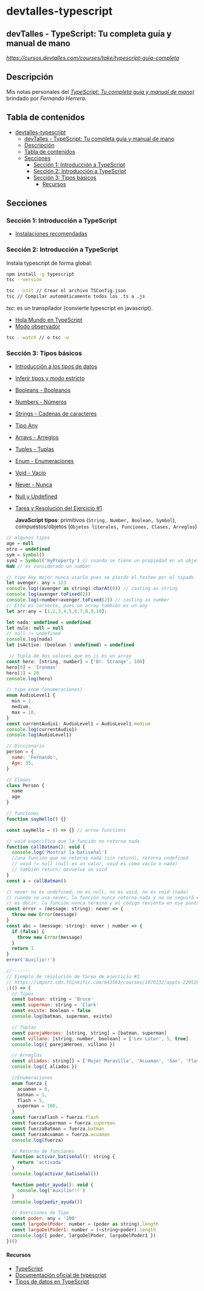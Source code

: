 # devtalles-typescript

## devTalles - TypeScript: Tu completa guía y manual de mano

_https://cursos.devtalles.com/courses/take/typescript-guia-completa_

## Descripción

Mis notas personales del _[TypeScript: Tu completa guía y manual de mano)](https://cursos.devtalles.com/courses/take/typescript-guia-completa)_ brindado por _Fernando Herrera_.

## Tabla de contenidos

- [devtalles-typescript](#devtalles-typescript)
  - [devTalles - TypeScript: Tu completa guía y manual de mano](#devtalles---typescript-tu-completa-guía-y-manual-de-mano)
  - [Descripción](#descripción)
  - [Tabla de contenidos](#tabla-de-contenidos)
  - [Secciones](#secciones)
    - [Sección 1: Introducción a TypeScript](#sección-1-introducción-a-typescript)
    - [Sección 2: Introducción a TypeScript](#sección-2-introducción-a-typescript)
    - [Sección 3: Tipos básicos](#sección-3-tipos-básicos)
      - [Recursos](#recursos)

## Secciones

### Sección 1: Introducción a TypeScript

- [Instalaciones recomendadas](https://gist.github.com/Klerith/384b707f9b08698655280a3d4cc4da12)

### Sección 2: Introducción a TypeScript

Instala typescript de forma global:

```sh
npm install -g typescript
tsc --version

tsc --init // Crear el archivo TSConfig.json
tsc // Compilar automáticamente todos los .ts a .js
```

_tsc_: es un transpilador (convierte typescript en javascript).

- [Hola Mundo en TypeScript]()
- [Modo observador]()

```sh
tsc --watch // o tsc -w
```

### Sección 3: Tipos básicos

- [Introducción a los tipos de datos](https://github.com/patchamama/devtalles-typescript/commit/7be78ef995d8c434a45a1823c3973b8dfe1ae889)
- [Inferir tipos y modo estricto](https://github.com/patchamama/devtalles-typescript/blob/af9114e5f21f70918c04aaebaf517d7e8412a256/bases/app.ts)
- [Booleans - Booleanos](https://github.com/patchamama/devtalles-typescript/blob/main/bases/tipos/booleans.ts)
- [Numbers - Números](https://github.com/patchamama/devtalles-typescript/blob/main/bases/tipos/numbers.ts)
- [Strings - Cadenas de caracteres](https://github.com/patchamama/devtalles-typescript/blob/main/bases/tipos/strings.ts)
- [Tipo Any](https://github.com/patchamama/devtalles-typescript/blob/main/bases/tipos/any.ts)
- [Arrays - Arreglos](https://github.com/patchamama/devtalles-typescript/blob/main/bases/tipos/arrays.ts)
- [Tuples - Tuplas](https://github.com/patchamama/devtalles-typescript/blob/main/bases/tipos/tuples.ts)
- [Enum - Enumeraciones](https://github.com/patchamama/devtalles-typescript/blob/main/bases/tipos/enums.ts)
- [Void - Vacío](https://github.com/patchamama/devtalles-typescript/blob/main/bases/tipos/void.ts)
- [Never - Nunca](https://github.com/patchamama/devtalles-typescript/blob/main/bases/tipos/never.ts)
- [Null y Undefined](https://github.com/patchamama/devtalles-typescript/blob/main/bases/tipos/null-undefined.ts)
- [Tarea y Resolución del Ejercicio #1](https://github.com/patchamama/devtalles-typescript/blob/main/bases/app.ts)

  **JavaScript tipos**: primitivos (`String, Number, Boolean, Symbol`), compuestos/objetos (`Objetos literales, Funciones, Clases, Arreglos`)

```javascript
// algunos tipos
age = null
otro = undefined
sym = Symbol()
sym2 = Symbol('myProperty') // cuando se tiene un propiedad en un objeto que se desea que tenga un espacio en memoria diferente
NaN // es considerado un number

// tipo Any mejor nunca usarlo pues se pierde el testeo por el tipado
let avenger: any = 123
console.log((avenger as string).charAt(0)) // casting as string
console.log(avenger.toFixed(2))
console.log(<number>avenger.toFixed(2)) // casting as number
// Esto es correcto, pues un array también es un any
let arr:any = [1,2,3,4,5,6,7,8,9,10];

let nada: undefined = undefined
let nulo: null = null
// null != undefined
console.log(nada)
let isActive: (boolean | undefined) = undefined

 // Tupla de dos valores que en js es un array
const hero: [string, number] = ['Dr. Strange', 100]
hero[0] = 'Ironman'
hero[1] = 20
console.log(hero)

// tipo enum (enumeraciones)
enum AudioLevel1 {
  min = 1,
  medium,
  max = 10,
}
const currentAudio1: AudioLevel1 = AudioLevel1.medium
console.log(currentAudio1)
console.log(AudioLevel1)

// Diccionario
person = {
  name: 'Fernando',
  Age: 35,
}

// Clases
class Person {
  name
  age
}

// funciones
function sayHello() {}

const sayHello = () => {} // arrow functions

// void especifica que la función no retorna nada
function callBatman(): void {
  console.log('Mostrar la batiseñal')
  //una función que no retorna nada (sin return), retorna undefined
  // void != null (null es un valor, void es como vacío o nada)
  // también return; devuelve un void
}
const a = callBatman()

// never no es undefined, no es null, no es void, no es void (nada)
// cuando se usa never, la función nunca retorna nada y no se seguirá ejecutando,
// es decir, la función nunca termina y el código revienta en ese punto
const error = (message: string): never => {
  throw new Error(message)
}
const abc = (message: string): never | number => {
  if (false) {
    throw new Error(message)
  }
  return 1
}
error('Auxilio!!')

//-------
// Ejemplo de resolución de tarea de ejercicio #1
// https://import.cdn.thinkific.com/643563/courses/1870132/appts-220520-123101.zip
;(() => {
  // Tipos
  const batman: string = 'Bruce'
  const superman: string = 'Clark'
  const existe: boolean = false
  console.log(batman, superman, existe)

  // Tuplas
  const parejaHeroes: [string, string] = [batman, superman]
  const villano: [string, number, boolean] = ['Lex Lutor', 5, true]
  console.log({ parejaHeroes, villano })

  // Arreglos
  const aliados: string[] = ['Mujer Maravilla', 'Acuaman', 'San', 'Flash']
  console.log({ aliados })

  //Enumeraciones
  enum fuerza {
    acuaman = 0,
    batman = 1,
    flash = 5,
    superman = 100,
  }
  const fuerzaFlash = fuerza.flash
  const fuerzaSuperman = fuerza.superman
  const fuerzaBatman = fuerza.batman
  const fuerzaAcuaman = fuerza.acuaman
  console.log(fuerza)

  // Retorno de funciones
  function activar_batiseñal(): string {
    return 'activada'
  }
  console.log(activar_batiseñal())

  function pedir_ayuda(): void {
    console.log('Auxilio!!!')
  }
  console.log(pedir_ayuda())

  // Aserciones de Tipo
  const poder: any = '100'
  const largoDelPoder: number = (poder as string).length
  const largoDelPoder1: number = (<string>poder).length
  console.log({ poder, largoDelPoder, largoDelPoder1 })
})()
```

#### Recursos

- [TypeScript](https://www.typescriptlang.org/)
- [Documentación oficial de typescript](https://www.typescriptlang.org/docs/)
- [Tipos de datos en TypeScript](https://www.typescriptlang.org/docs/handbook/2/everyday-types.html)
